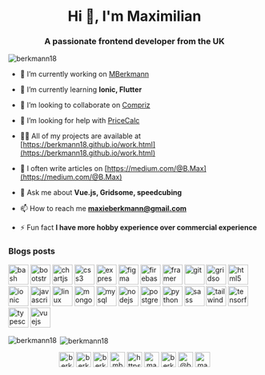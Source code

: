<h1 align="center">Hi 👋, I'm Maximilian</h1>
<h3 align="center">A passionate frontend developer from the UK</h3>

<p align="left"> <img src="https://komarev.com/ghpvc/?username=berkmann18" alt="berkmann18" /> </p>

- 🔭 I’m currently working on [MBerkmann](https://github.com/Berkmann18/mberkmann)

- 🌱 I’m currently learning **Ionic, Flutter**

- 👯 I’m looking to collaborate on [Compriz](https://github.com/Berkmann18/Compriz)

- 🤝 I’m looking for help with [PriceCalc](https://github.com/Berkmann18/price-calc)

- 👨‍💻 All of my projects are available at [https://berkmann18.github.io/work.html](https://berkmann18.github.io/work.html)

- 📝 I often write articles on [https://medium.com/@B.Max](https://medium.com/@B.Max)

- 💬 Ask me about **Vue.js, Gridsome, speedcubing**

- 📫 How to reach me **maxieberkmann@gmail.com**

- ⚡ Fun fact **I have more hobby experience over commercial experience**

### Blogs posts
<!-- BLOG-POST-LIST:START -->
<!-- BLOG-POST-LIST:END -->

<p align="left"><img src="https://www.vectorlogo.zone/logos/gnu_bash/gnu_bash-icon.svg" alt="bash" width="40" height="40"/> <img src="https://devicons.github.io/devicon/devicon.git/icons/bootstrap/bootstrap-plain.svg" alt="bootstrap" width="40" height="40"/> <img src="https://www.chartjs.org/media/logo-title.svg" alt="chartjs" width="40" height="40"/> <img src="https://devicons.github.io/devicon/devicon.git/icons/css3/css3-original-wordmark.svg" alt="css3" width="40" height="40"/> <img src="https://devicons.github.io/devicon/devicon.git/icons/express/express-original-wordmark.svg" alt="express" width="40" height="40"/> <img src="https://www.vectorlogo.zone/logos/figma/figma-icon.svg" alt="figma" width="40" height="40"/> <img src="https://www.vectorlogo.zone/logos/firebase/firebase-icon.svg" alt="firebase" width="40" height="40"/> <img src="https://www.vectorlogo.zone/logos/framer/framer-icon.svg" alt="framer" width="40" height="40"/> <img src="https://www.vectorlogo.zone/logos/git-scm/git-scm-icon.svg" alt="git" width="40" height="40"/> <img src="https://www.vectorlogo.zone/logos/gridsome/gridsome-icon.svg" alt="gridsome" width="40" height="40"/> <img src="https://devicons.github.io/devicon/devicon.git/icons/html5/html5-original-wordmark.svg" alt="html5" width="40" height="40"/> <img src="https://upload.wikimedia.org/wikipedia/commons/d/d1/Ionic_Logo.svg" alt="ionic" width="40" height="40"/> <img src="https://devicons.github.io/devicon/devicon.git/icons/javascript/javascript-original.svg" alt="javascript" width="40" height="40"/> <img src="https://devicons.github.io/devicon/devicon.git/icons/linux/linux-original.svg" alt="linux" width="40" height="40"/> <img src="https://devicons.github.io/devicon/devicon.git/icons/mongodb/mongodb-original-wordmark.svg" alt="mongodb" width="40" height="40"/> <img src="https://devicons.github.io/devicon/devicon.git/icons/mysql/mysql-original-wordmark.svg" alt="mysql" width="40" height="40"/> <img src="https://devicons.github.io/devicon/devicon.git/icons/nodejs/nodejs-original-wordmark.svg" alt="nodejs" width="40" height="40"/> <img src="https://devicons.github.io/devicon/devicon.git/icons/postgresql/postgresql-original-wordmark.svg" alt="postgresql" width="40" height="40"/> <img src="https://devicons.github.io/devicon/devicon.git/icons/python/python-original.svg" alt="python" width="40" height="40"/> <img src="https://devicons.github.io/devicon/devicon.git/icons/sass/sass-original.svg" alt="sass" width="40" height="40"/> <img src="https://www.vectorlogo.zone/logos/tailwindcss/tailwindcss-icon.svg" alt="tailwind" width="40" height="40"/> <img src="https://www.vectorlogo.zone/logos/tensorflow/tensorflow-icon.svg" alt="tensorflow" width="40" height="40"/> <img src="https://devicons.github.io/devicon/devicon.git/icons/typescript/typescript-original.svg" alt="typescript" width="40" height="40"/> <img src="https://devicons.github.io/devicon/devicon.git/icons/vuejs/vuejs-original-wordmark.svg" alt="vuejs" width="40" height="40"/></p><p><img align="left" src="https://github-readme-stats.vercel.app/api/top-langs/?username=berkmann18&layout=compact&hide=html" alt="berkmann18" /></p>

<p>&nbsp;<img align="center" src="https://github-readme-stats.vercel.app/api?username=berkmann18&show_icons=true" alt="berkmann18" /></p>

<p align="center">
<a href="https://codepen.io/berkmann18" target="blank"><img align="center" src="https://cdn.jsdelivr.net/npm/simple-icons@3.0.1/icons/codepen.svg" alt="berkmann18" height="30" width="30" /></a>
<a href="https://dev.to/berkmann18" target="blank"><img align="center" src="https://cdn.jsdelivr.net/npm/simple-icons@3.0.1/icons/dev-dot-to.svg" alt="berkmann18" height="30" width="30" /></a>
<a href="https://twitter.com/berkmann18" target="blank"><img align="center" src="https://cdn.jsdelivr.net/npm/simple-icons@3.0.1/icons/twitter.svg" alt="berkmann18" height="30" width="30" /></a>
<a href="https://linkedin.com/in/mberkman" target="blank"><img align="center" src="https://cdn.jsdelivr.net/npm/simple-icons@3.0.1/icons/linkedin.svg" alt="mberkman" height="30" width="30" /></a>
<a href="https://stackoverflow.com/users/https://stackoverflow.com/users/5893085/maxie-berkmann" target="blank"><img align="center" src="https://cdn.jsdelivr.net/npm/simple-icons@3.0.1/icons/stackoverflow.svg" alt="https://stackoverflow.com/users/5893085/maxie-berkmann" height="30" width="30" /></a>
<a href="https://fb.com/maxkberkmann" target="blank"><img align="center" src="https://cdn.jsdelivr.net/npm/simple-icons@3.0.1/icons/facebook.svg" alt="maxkberkmann" height="30" width="30" /></a>
<a href="https://instagram.com/berkmann18" target="blank"><img align="center" src="https://cdn.jsdelivr.net/npm/simple-icons@3.0.1/icons/instagram.svg" alt="berkmann18" height="30" width="30" /></a>
<a href="https://medium.com/@b.max" target="blank"><img align="center" src="https://cdn.jsdelivr.net/npm/simple-icons@3.0.1/icons/medium.svg" alt="@b.max" height="30" width="30" /></a>
<a href="https://www.youtube.com/c/maximilian berkmann" target="blank"><img align="center" src="https://cdn.jsdelivr.net/npm/simple-icons@3.0.1/icons/youtube.svg" alt="maximilian berkmann" height="30" width="30" /></a>
</p>